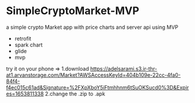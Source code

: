 # SimpleCryptoMarket-MVP
a simple crypto Market app with price charts and server api using MVP

- retrofit
- spark chart
- glide
- mvp

try it on your phone => 
1.download https://adelsarami.s3.ir-thr-at1.arvanstorage.com/Market?AWSAccessKeyId=404b109e-22cc-4fa0-84f4-f4ec015c61ad&Signature=%2FXpXboY5iFtmhhnm6tSuOKSucd0%3D&Expires=1653811338
2.change the .zip to .apk
